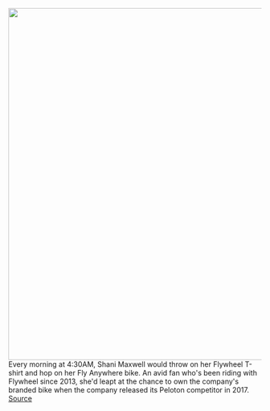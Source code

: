 <img src='https://cdn.vox-cdn.com/thumbor/WnKzJLZup9pqzQc3arXFHjSdnig=/0x0:2038x1110/1200x800/filters:focal(856x392:1182x718)/cdn.vox-cdn.com/uploads/chorus_image/image/66343806/flywheel_fly_anywhere_bike.0.png' width='700px' /><br/>
Every morning at 4:30AM, Shani Maxwell would throw on her Flywheel T-shirt and hop on her Fly Anywhere bike. An avid fan who's been riding with Flywheel since 2013, she'd leapt at the chance to own the company's branded bike when the company released its Peloton competitor in 2017.
<a href='https://www.theverge.com/2020/2/20/21145349/flywheel-bike-shut-down-email-user-reactions-peloton-trade-in'> Source <a/>